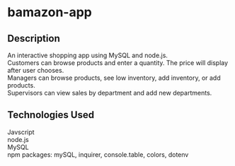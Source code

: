 # bamazon-app

## Description
An interactive shopping app using MySQL and node.js. <br>
Customers can browse products and enter a quantity. The price will display after user chooses. <br>
Managers can browse products, see low inventory, add inventory, or add products. <br>
Supervisors can view sales by department and add new departments. <br>

## Technologies Used
Javscript <br>
node.js<br>
MySQL <br>
npm packages: mySQL, inquirer, console.table, colors, dotenv
